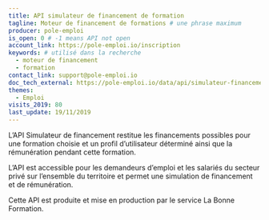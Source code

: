 ```yaml
---
title: API simulateur de financement de formation
tagline: Moteur de financement de formations # une phrase maximum
producer: pole-emploi
is_open: 0 # -1 means API not open
account_link: https://pole-emploi.io/inscription
keywords: # utilisé dans la recherche
  - moteur de financement
  - formation
contact_link: support@pole-emploi.io
doc_tech_external: https://pole-emploi.io/data/api/simulateur-financement
themes:
  - Emploi
visits_2019: 80
last_update: 19/11/2019
---
```


L’API Simulateur de financement restitue les financements possibles pour une formation choisie et un profil d’utilisateur déterminé ainsi que la rémunération pendant cette formation.

L’API est accessible pour les demandeurs d’emploi et les salariés du secteur privé sur l’ensemble du territoire et permet une simulation de financement et de rémunération.

Cette API est produite et mise en production par le service La Bonne Formation.
